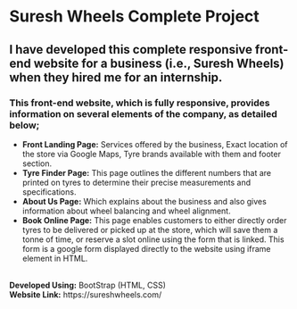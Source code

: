 # Suresh Wheels Complete Project
## I have developed this complete responsive front-end website for a business  (i.e., Suresh Wheels) when they hired me for an internship.
### This front-end website, which is fully responsive, provides information on several elements of the company, as detailed below;
- **Front Landing Page:** Services offered by the business, Exact location of the store via Google Maps, Tyre brands available with them and footer section.
- **Tyre Finder Page:** This page outlines the different numbers that are printed on tyres to determine their precise measurements and specifications.
- **About Us Page:** Which explains about the business and also gives information about wheel balancing and wheel alignment.
- **Book Online Page:** This page enables customers to either directly order tyres to be delivered or picked up at the store, which will save them a tonne of time, or reserve a slot online using the form that is linked. This form is a google form displayed directly to the website using iframe element in HTML.
<br>
<b>Developed Using:</b> BootStrap (HTML, CSS) <br>
<b>Website Link:</b> https://sureshwheels.com/
